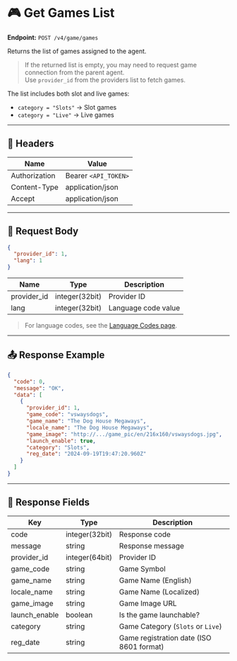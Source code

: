 # 🎮 Get Games List

**Endpoint:** `POST /v4/game/games`  

Returns the list of games assigned to the agent.  
> If the returned list is empty, you may need to request game connection from the parent agent.  
> Use `provider_id` from the providers list to fetch games.  

The list includes both slot and live games:  
- `category = "Slots"` → Slot games  
- `category = "Live"` → Live games  

---

## 🔑 Headers

| Name          | Value                  |
|---------------|-----------------------|
| Authorization | Bearer `<API_TOKEN>`  |
| Content-Type  | application/json      |
| Accept        | application/json      |

---

## 📝 Request Body

```json
{
  "provider_id": 1,
  "lang": 1
}
````

| Name        | Type           | Description         |
| ----------- | -------------- | ------------------- |
| provider_id | integer(32bit) | Provider ID         |
| lang        | integer(32bit) | Language code value |

> For language codes, see the [Language Codes page](#).

---

## 📤 Response Example

```json
{
  "code": 0,
  "message": "OK",
  "data": [
    {
      "provider_id": 1,
      "game_code": "vswaysdogs",
      "game_name": "The Dog House Megaways",
      "locale_name": "The Dog House Megaways",
      "game_image": "http://.../game_pic/en/216x160/vswaysdogs.jpg",
      "launch_enable": true,
      "category": "Slots",
      "reg_date": "2024-09-19T19:47:20.960Z"
    }
  ]
}
```

---

## 📌 Response Fields

| Key           | Type           | Description                              |
| ------------- | -------------- | ---------------------------------------- |
| code          | integer(32bit) | Response code                            |
| message       | string         | Response message                         |
| provider_id   | integer(64bit) | Provider ID                              |
| game_code     | string         | Game Symbol                              |
| game_name     | string         | Game Name (English)                      |
| locale_name   | string         | Game Name (Localized)                    |
| game_image    | string         | Game Image URL                           |
| launch_enable | boolean        | Is the game launchable?                  |
| category      | string         | Game Category (`Slots` or `Live`)        |
| reg_date      | string         | Game registration date (ISO 8601 format) |

